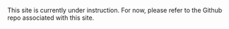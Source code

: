 This site is currently under instruction. For now, please refer to the Github repo associated with this site.
